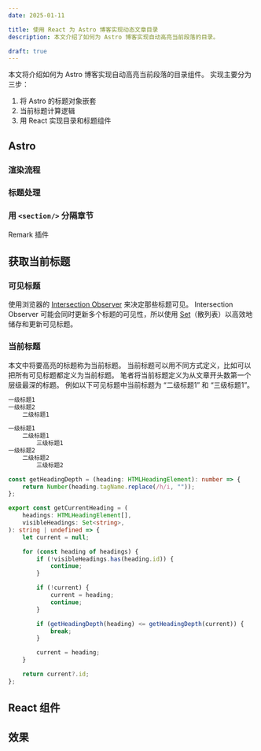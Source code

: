 ```yaml
---
date: 2025-01-11

title: 使用 React 为 Astro 博客实现动态文章目录
description: 本文介绍了如何为 Astro 博客实现自动高亮当前段落的目录。

draft: true
---
```


本文将介绍如何为 Astro 博客实现自动高亮当前段落的目录组件。
实现主要分为三步：

1. 将 Astro 的标题对象嵌套
1. 当前标题计算逻辑
1. 用 React 实现目录和标题组件

## Astro

### 渲染流程

### 标题处理

### 用 `<section/>` 分隔章节

Remark 插件

## 获取当前标题

### 可见标题

使用浏览器的 [Intersection Observer](https://developer.mozilla.org/en-US/docs/Web/API/Intersection_Observer_API) 来决定那些标题可见。
Intersection Observer 可能会同时更新多个标题的可见性，所以使用 [Set](https://developer.mozilla.org/en-US/docs/Web/JavaScript/Reference/Global_Objects/Set)（散列表）以高效地储存和更新可见标题。

### 当前标题

本文中将要高亮的标题称为当前标题。
当前标题可以用不同方式定义，比如可以把所有可见标题都定义为当前标题。
笔者将当前标题定义为从文章开头数第一个层级最深的标题。
例如以下可见标题中当前标题为 “二级标题1” 和 “三级标题1”。

```txt {3}
一级标题1
一级标题2
    二级标题1
```

```txt {3}
一级标题1
    二级标题1
        三级标题1
一级标题2
    二级标题2
        三级标题2
```

```typescript title="getCurrentHeading.ts" collapse={1-4}
const getHeadingDepth = (heading: HTMLHeadingElement): number => {
    return Number(heading.tagName.replace(/h/i, ""));
};

export const getCurrentHeading = (
    headings: HTMLHeadingElement[],
    visibleHeadings: Set<string>,
): string | undefined => {
    let current = null;

    for (const heading of headings) {
        if (!visibleHeadings.has(heading.id)) {
            continue;
        }

        if (!current) {
            current = heading;
            continue;
        }

        if (getHeadingDepth(heading) <= getHeadingDepth(current)) {
            break;
        }

        current = heading;
    }

    return current?.id;
};

```

## React 组件

## 效果
